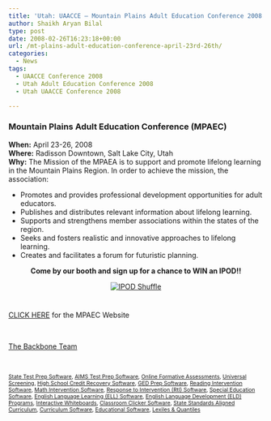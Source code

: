 ```yaml
---
title: 'Utah: UAACCE – Mountain Plains Adult Education Conference 2008'
author: Shaikh Aryan Bilal
type: post
date: 2008-02-26T16:23:18+00:00
url: /mt-plains-adult-education-conference-april-23rd-26th/
categories:
  - News
tags:
  - UAACCE Conference 2008
  - Utah Adult Education Conference 2008
  - Utah UAACCE Conference 2008

---
```

### Mountain Plains Adult Education Conference (MPAEC)

**When:** April 23-26, 2008  
**Where:** Radisson Downtown, Salt Lake City, Utah  
**Why:** The Mission of the MPAEA is to support and promote lifelong learning in the Mountain Plains Region. In order to achieve the mission, the association:

  * Promotes and provides professional development opportunities for adult educators.
  * Publishes and distributes relevant information about lifelong learning.
  * Supports and strengthens member associations within the states of the region.
  * Seeks and fosters realistic and innovative approaches to lifelong learning.
  * Creates and facilitates a forum for futuristic planning.

<p align="center">
  <strong>Come by our booth and sign up for a chance to WIN an IPOD!!</strong>
</p>

<p align="center">
  <a href="http://www.backbonecommunications.com/wp-content/uploads/ipod-shuffle.png" title="IPOD Shuffle"><img src="http://www.backbonecommunications.com/wp-content/uploads/ipod-shuffle.png" alt="IPOD Shuffle" /></a>
</p>

# 

<a href="http://www.uaacce.org/uaacce_conferences_e.html" target="_blank" title="MPAEC 2008" rel="noopener">CLICK HERE</a> for the MPAEC Website

<p class="border">
  &nbsp;
</p>

[The Backbone Team][1]

<p class="border">
  &nbsp;
</p>

<span style="font-size: 8pt"><a href="http://www.backbonecommunications.com/default-category/state-test-prep-software" title="State Test Prep">State Test Prep Software</a>, <a href="http://www.backbonecommunications.com/default-category/aims-test-prep-software" title="AIMS Test Prep">AIMS Test Prep Software</a>, <a href="http://www.backbonecommunications.com/default-category/online-formative-assessments" title="Online Formative Assessment">Online Formative Assessments</a>, <a href="http://www.backbonecommunications.com/default-category/universal-screening" title="Universal Screening">Universal Screening</a>, <a href="http://www.backbonecommunications.com/default-category/high-school-credit-recovery-software" title="High School Credit Recovery Software">High School Credit Recovery Software</a>, <a href="http://www.backbonecommunications.com/default-category/ged-prep-software/" title="GED Prep Software">GED Prep Software</a>, <a href="http://www.backbonecommunications.com/default-category/reading-intervention-software" title="Reading Intervention Software">Reading Intervention Software</a>, <a href="http://www.backbonecommunications.com/default-category/math-intervention-software" title="Math Intervention Software">Math Intervention Software</a>, <a href="http://www.backbonecommunications.com/reading-math-intervention/rti-response-to-intervention/" title="Response to Intervention (RTI) Software">Response to Intervention (RtI) Software</a>, <a href="http://www.backbonecommunications.com/default-category/special-education-software" title="Special Education Software">Special Education Software</a>, <a href="http://www.backbonecommunications.com/default-category/english-language-learning-ell-software" title="English Language Learning (ELL) Software">English Language Learning (ELL) Software</a>, <a href="http://www.backbonecommunications.com/default-category/english-language-development-eld-programs/" title="English Language Development (ELD) Programs">English Language Development (ELD) Programs</a>, <a href="http://www.backbonecommunications.com/default-category/interactive-whiteboards" title="Interactive Whiteboard Alternative">Interactive Whiteboards</a>, <a href="http://www.backbonecommunications.com/default-category/classroom-clicker-software" title="Classroom Clicker Software">Classroom Clicker Software</a>, <a href="http://www.backbonecommunications.com/default-category/state-standards-aligned-curriculum" title="Standards Aligned Curriculum">State Standards Aligned Curriculum</a>, <a href="http://www.backbonecommunications.com/default-category/curriculum-software/" title="Curriculum Software">Curriculum Software</a>, <a href="http://www.backbonecommunications.com/default-category/educational-software/" title="Educational Software">Educational Software</a>, <a href="http://www.backbonecommunications.com/default-category/lexiles-quantiles/" title="Lexiles & Quantiles">Lexiles & Quantiles</a></span>

 [1]: http://www.backbonecommunications.com/about-us